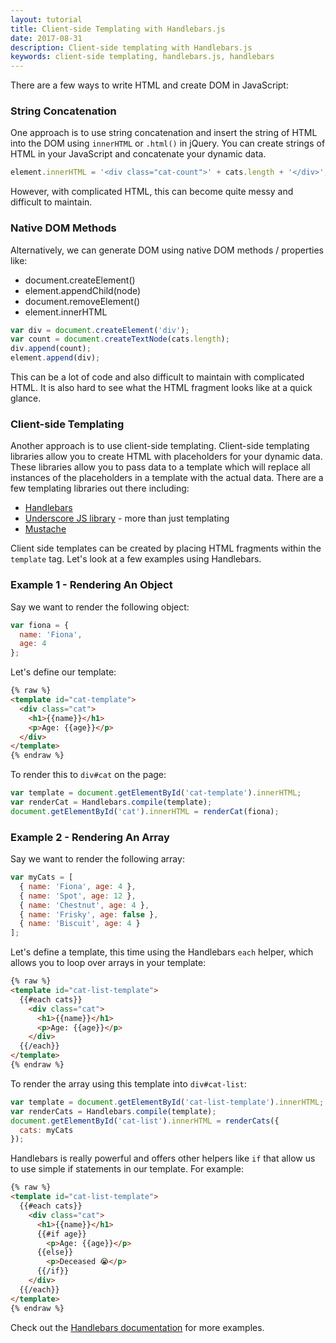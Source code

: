 ```yaml
---
layout: tutorial
title: Client-side Templating with Handlebars.js
date: 2017-08-31
description: Client-side templating with Handlebars.js
keywords: client-side templating, handlebars.js, handlebars
---
```


There are a few ways to write HTML and create DOM in JavaScript:

### String Concatenation

One approach is to use string concatenation and insert the string of HTML into the DOM using `innerHTML` or `.html()` in jQuery. You can create strings of HTML in your JavaScript and concatenate your dynamic data.

```js
element.innerHTML = '<div class="cat-count">' + cats.length + '</div>';
```

However, with complicated HTML, this can become quite messy and difficult to maintain.

### Native DOM Methods

Alternatively, we can generate DOM using native DOM methods / properties like:

* document.createElement()
* element.appendChild(node)
* document.removeElement()
* element.innerHTML

```js
var div = document.createElement('div');
var count = document.createTextNode(cats.length);
div.append(count);
element.append(div);
```

This can be a lot of code and also difficult to maintain with complicated HTML. It is also hard to see what the HTML fragment looks like at a quick glance.

### Client-side Templating

Another approach is to use client-side templating. Client-side templating libraries allow you to create HTML with placeholders for your dynamic data. These libraries allow you to pass data to a template which will replace all instances of the placeholders in a template with the actual data. There are a few templating libraries out there including:

* [Handlebars](http://handlebarsjs.com/)
* [Underscore JS library](http://underscorejs.org/) - more than just templating
* [Mustache](https://github.com/janl/mustache.js/)

Client side templates can be created by placing HTML fragments within the `template` tag. Let's look at a few examples using Handlebars.

### Example 1 - Rendering An Object

Say we want to render the following object:

```js
var fiona = {
  name: 'Fiona',
  age: 4
};
```

Let's define our template:

```html
{% raw %}
<template id="cat-template">
  <div class="cat">
    <h1>{{name}}</h1>
    <p>Age: {{age}}</p>
  </div>
</template>
{% endraw %}
```

To render this to `div#cat` on the page:

```js
var template = document.getElementById('cat-template').innerHTML;
var renderCat = Handlebars.compile(template);
document.getElementById('cat').innerHTML = renderCat(fiona);
```

### Example 2 - Rendering An Array

Say we want to render the following array:

```js
var myCats = [
  { name: 'Fiona', age: 4 },
  { name: 'Spot', age: 12 },
  { name: 'Chestnut', age: 4 },
  { name: 'Frisky', age: false },
  { name: 'Biscuit', age: 4 }
];
```

Let's define a template, this time using the Handlebars `each` helper, which allows you to loop over arrays in your template:

```html
{% raw %}
<template id="cat-list-template">
  {{#each cats}}
    <div class="cat">
      <h1>{{name}}</h1>
      <p>Age: {{age}}</p>
    </div>
  {{/each}}
</template>
{% endraw %}
```

To render the array using this template into `div#cat-list`:

```js
var template = document.getElementById('cat-list-template').innerHTML;
var renderCats = Handlebars.compile(template);
document.getElementById('cat-list').innerHTML = renderCats({
  cats: myCats
});
```

Handlebars is really powerful and offers other helpers like `if` that allow us to use simple if statements in our template. For example:

```html
{% raw %}
<template id="cat-list-template">
  {{#each cats}}
    <div class="cat">
      <h1>{{name}}</h1>
      {{#if age}}
        <p>Age: {{age}}</p>
      {{else}}
        <p>Deceased 😭</p>
      {{/if}}
    </div>
  {{/each}}
</template>
{% endraw %}
```

Check out the [Handlebars documentation](http://handlebarsjs.com/) for more examples.
